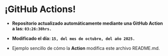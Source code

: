 # ¡GitHub Actions!
* **Repositorio actualizado automáticamente mediante una GitHub Action a las: `03:26:30hrs.`**
* **Modificado el día: `15, del mes de octubre, del año 2025.`**

* Ejemplo sencillo de cómo la **Action** modifica este archivo README.md.
